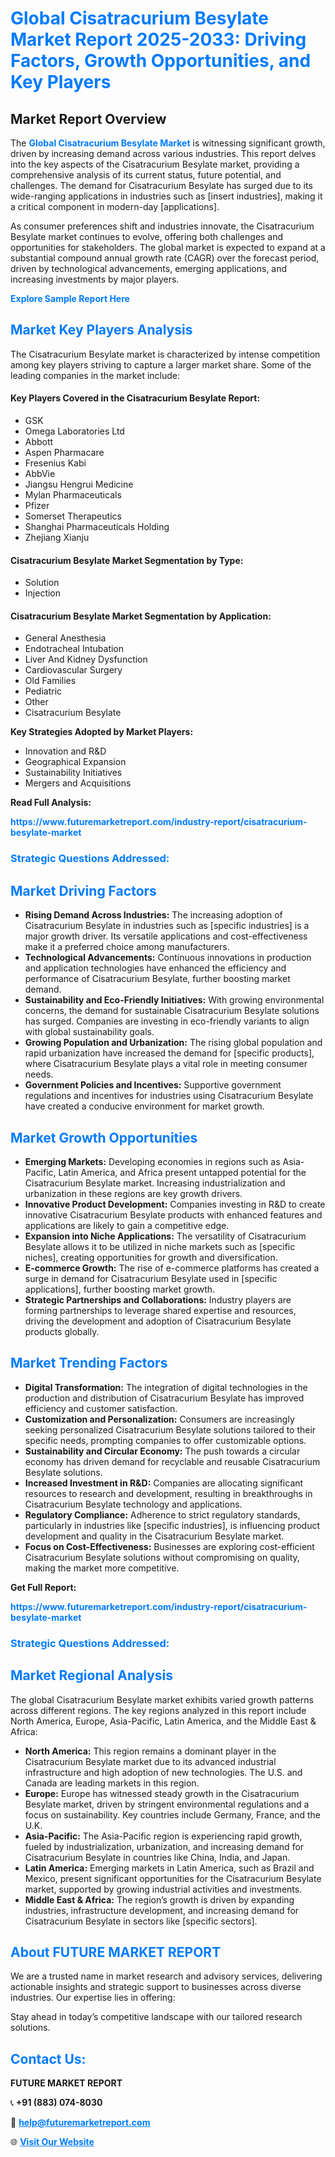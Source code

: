 <h1 style="color: #007BFF;">Global Cisatracurium Besylate Market Report 2025-2033: Driving Factors, Growth Opportunities, and Key Players</h1>

<section id="overview">
<h2>Market Report Overview</h2>
<p>The <a href="https://www.futuremarketreport.com/industry-report/cisatracurium-besylate-market" style="color: #007BFF; text-decoration: none;"><strong>Global Cisatracurium Besylate Market</strong></a> is witnessing significant growth, driven by increasing demand across various industries. This report delves into the key aspects of the Cisatracurium Besylate market, providing a comprehensive analysis of its current status, future potential, and challenges. The demand for Cisatracurium Besylate has surged due to its wide-ranging applications in industries such as [insert industries], making it a critical component in modern-day [applications].</p>
<p>As consumer preferences shift and industries innovate, the Cisatracurium Besylate market continues to evolve, offering both challenges and opportunities for stakeholders. The global market is expected to expand at a substantial compound annual growth rate (CAGR) over the forecast period, driven by technological advancements, emerging applications, and increasing investments by major players.</p>
</section>

<section id="overview">
<p><a href="https://www.futuremarketreport.com/request-sample/reportId=125675" style="color: #007BFF; text-decoration: none;"><strong>Explore Sample Report Here</strong></a></p>
</section>

<section id="key-players">
<h2 style="color: #007BFF;">Market Key Players Analysis</h2>
<p>The Cisatracurium Besylate market is characterized by intense competition among key players striving to capture a larger market share. Some of the leading companies in the market include:</p>
<h4>Key Players Covered in the Cisatracurium Besylate Report:</h4>
<ul><li>GSK</li><li>Omega Laboratories Ltd</li><li>Abbott</li><li>Aspen Pharmacare</li><li>Fresenius Kabi</li><li>AbbVie</li><li>Jiangsu Hengrui Medicine</li><li>Mylan Pharmaceuticals</li><li>Pfizer</li><li>Somerset Therapeutics</li><li>Shanghai Pharmaceuticals Holding</li><li>Zhejiang Xianju</li></ul>
<h4>Cisatracurium Besylate Market Segmentation by Type:</h4>
<ul><li>Solution</li><li>Injection</li></ul>

<h4>Cisatracurium Besylate Market Segmentation by Application:</h4>
<ul><li>General Anesthesia</li><li>Endotracheal Intubation</li><li>Liver And Kidney Dysfunction</li><li>Cardiovascular Surgery</li><li>Old Families</li><li>Pediatric</li><li>Other</li><li>Cisatracurium Besylate</li></ul>
<p><strong>Key Strategies Adopted by Market Players:</strong></p>
<ul>
<li>Innovation and R&D</li>
<li>Geographical Expansion</li>
<li>Sustainability Initiatives</li>
<li>Mergers and Acquisitions</li>
</ul>
</section>

<section>
<p><strong>Read Full Analysis: </strong></p><a href="https://www.futuremarketreport.com/industry-report/cisatracurium-besylate-market" style="color: #007BFF; text-decoration: none;"><strong>https://www.futuremarketreport.com/industry-report/cisatracurium-besylate-market</strong></a>
<h3 style="color: #007BFF;">Strategic Questions Addressed:</h3>
</section>

<section id="driving-factors">
<h2 style="color: #007BFF;">Market Driving Factors</h2>
<ul>
<li><strong>Rising Demand Across Industries:</strong> The increasing adoption of Cisatracurium Besylate in industries such as [specific industries] is a major growth driver. Its versatile applications and cost-effectiveness make it a preferred choice among manufacturers.</li>
<li><strong>Technological Advancements:</strong> Continuous innovations in production and application technologies have enhanced the efficiency and performance of Cisatracurium Besylate, further boosting market demand.</li>
<li><strong>Sustainability and Eco-Friendly Initiatives:</strong> With growing environmental concerns, the demand for sustainable Cisatracurium Besylate solutions has surged. Companies are investing in eco-friendly variants to align with global sustainability goals.</li>
<li><strong>Growing Population and Urbanization:</strong> The rising global population and rapid urbanization have increased the demand for [specific products], where Cisatracurium Besylate plays a vital role in meeting consumer needs.</li>
<li><strong>Government Policies and Incentives:</strong> Supportive government regulations and incentives for industries using Cisatracurium Besylate have created a conducive environment for market growth.</li>
</ul>
</section>

<section id="growth-opportunities">
<h2 style="color: #007BFF;">Market Growth Opportunities</h2>
<ul>
<li><strong>Emerging Markets:</strong> Developing economies in regions such as Asia-Pacific, Latin America, and Africa present untapped potential for the Cisatracurium Besylate market. Increasing industrialization and urbanization in these regions are key growth drivers.</li>
<li><strong>Innovative Product Development:</strong> Companies investing in R&D to create innovative Cisatracurium Besylate products with enhanced features and applications are likely to gain a competitive edge.</li>
<li><strong>Expansion into Niche Applications:</strong> The versatility of Cisatracurium Besylate allows it to be utilized in niche markets such as [specific niches], creating opportunities for growth and diversification.</li>
<li><strong>E-commerce Growth:</strong> The rise of e-commerce platforms has created a surge in demand for Cisatracurium Besylate used in [specific applications], further boosting market growth.</li>
<li><strong>Strategic Partnerships and Collaborations:</strong> Industry players are forming partnerships to leverage shared expertise and resources, driving the development and adoption of Cisatracurium Besylate products globally.</li>
</ul>
</section>

<section id="trending-factors">
<h2 style="color: #007BFF;">Market Trending Factors</h2>
<ul>
<li><strong>Digital Transformation:</strong> The integration of digital technologies in the production and distribution of Cisatracurium Besylate has improved efficiency and customer satisfaction.</li>
<li><strong>Customization and Personalization:</strong> Consumers are increasingly seeking personalized Cisatracurium Besylate solutions tailored to their specific needs, prompting companies to offer customizable options.</li>
<li><strong>Sustainability and Circular Economy:</strong> The push towards a circular economy has driven demand for recyclable and reusable Cisatracurium Besylate solutions.</li>
<li><strong>Increased Investment in R&D:</strong> Companies are allocating significant resources to research and development, resulting in breakthroughs in Cisatracurium Besylate technology and applications.</li>
<li><strong>Regulatory Compliance:</strong> Adherence to strict regulatory standards, particularly in industries like [specific industries], is influencing product development and quality in the Cisatracurium Besylate market.</li>
<li><strong>Focus on Cost-Effectiveness:</strong> Businesses are exploring cost-efficient Cisatracurium Besylate solutions without compromising on quality, making the market more competitive.</li>
</ul>
</section>

<section>
<p><strong>Get Full Report: </strong></p><a href="https://www.futuremarketreport.com/industry-report/cisatracurium-besylate-market" style="color: #007BFF; text-decoration: none;"><strong>https://www.futuremarketreport.com/industry-report/cisatracurium-besylate-market</strong></a>
<h3 style="color: #007BFF;">Strategic Questions Addressed:</h3>
</section>


<section id="regional-analysis">
<h2 style="color: #007BFF;">Market Regional Analysis</h2>
<p>The global Cisatracurium Besylate market exhibits varied growth patterns across different regions. The key regions analyzed in this report include North America, Europe, Asia-Pacific, Latin America, and the Middle East & Africa:</p>
<ul>
<li><strong>North America:</strong> This region remains a dominant player in the Cisatracurium Besylate market due to its advanced industrial infrastructure and high adoption of new technologies. The U.S. and Canada are leading markets in this region.</li>
<li><strong>Europe:</strong> Europe has witnessed steady growth in the Cisatracurium Besylate market, driven by stringent environmental regulations and a focus on sustainability. Key countries include Germany, France, and the U.K.</li>
<li><strong>Asia-Pacific:</strong> The Asia-Pacific region is experiencing rapid growth, fueled by industrialization, urbanization, and increasing demand for Cisatracurium Besylate in countries like China, India, and Japan.</li>
<li><strong>Latin America:</strong> Emerging markets in Latin America, such as Brazil and Mexico, present significant opportunities for the Cisatracurium Besylate market, supported by growing industrial activities and investments.</li>
<li><strong>Middle East & Africa:</strong> The region’s growth is driven by expanding industries, infrastructure development, and increasing demand for Cisatracurium Besylate in sectors like [specific sectors].</li>
</ul>
</section>

<footer>
<h2 style="color: #007BFF;">About FUTURE MARKET REPORT</h2>
<p>We are a trusted name in market research and advisory services, delivering actionable insights and strategic support to businesses across diverse industries. Our expertise lies in offering:</p>

<p>Stay ahead in today’s competitive landscape with our tailored research solutions.</p>

<h2 style="color: #007BFF;">Contact Us:</h2>
<p><strong>FUTURE MARKET REPORT</strong></p>
<p>📞 <strong>+91 (883) 074-8030</strong></p>
<p>📧 <strong><a href="mailto:help@futuremarketreport.com" style="color: #007BFF;">help@futuremarketreport.com</a></strong></p>
<p>🌐 <strong><a href="https://www.futuremarketreport.com/" style="color: #007BFF;">Visit Our Website</a></strong></p>
</footer>